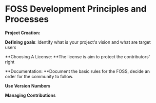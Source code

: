 # FOSS Development Principles and Processes

**Project Creation:**

**Defining goals**: Identify what is your project's vision and what are target users 

**Choosing A License: **The license is aim to protect the contributors' right

**Documentation: **Document the basic rules for the FOSS, decide an order for the community to follow.

**Use Version Numbers**

**Managing Contributions**



